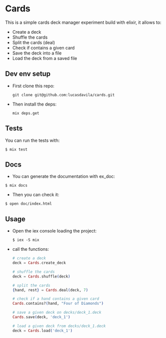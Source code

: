 # Cards

This is a simple cards deck manager experiment build with elixir, it allows to:

* Create a deck
* Shuffle the cards
* Split the cards (deal)
* Check if contains a given card
* Save the deck into a file
* Load the deck from a saved file

## Dev env setup

* First clone this repo:

  `git clone git@github.com:lucasdavila/cards.git`

* Then install the deps:

  `mix deps.get`

## Tests

You can run the tests with:

`$ mix test`

## Docs

* You can generate the documentation with ex_doc:

`$ mix docs`

* Then you can check it:

`$ open doc/index.html`

## Usage

* Open the iex console loading the project:

  `$ iex -S mix`

* call the functions:

  ```elixir
  # create a deck
  deck = Cards.create_deck

  # shuffle the cards
  deck = Cards.shuffle(deck)

  # split the cards
  {hand, rest} = Cards.deal(deck, 7)

  # check if a hand contains a given card
  Cards.contains?(hand, "Four of Diamonds")

  # save a given deck on decks/deck_1.deck
  Cards.save(deck, 'deck_1')

  # load a given deck from decks/deck_1.deck
  deck = Cards.load('deck_1')
  ```
